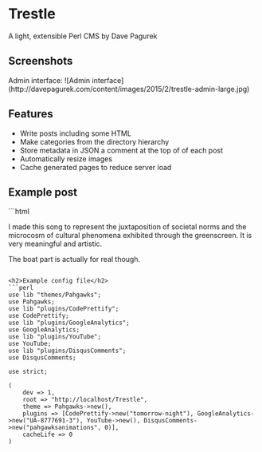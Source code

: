 <h1>Trestle</h1>
A light, extensible Perl CMS by Dave Pagurek

<h2>Screenshots</h2>
Admin interface:
![Admin interface](http://davepagurek.com/content/images/2015/2/trestle-admin-large.jpg)

<h2>Features</h2>
<ul>
    <li>Write posts including some HTML</li>
    <li>Make categories from the directory hierarchy</li>
    <li>Store metadata in JSON a comment at the top of of each post</li>
    <li>Automatically resize images</li>
    <li>Cache generated pages to reduce server load</li>
</ul>

<h2>Example post</h2>
```html

<!--
{
	"title": "Hooked on a Feeling",
	"thumbnail": "%root%/content/images/hasselhoff-thumbnail.jpg",
	"date": "2014-08-27",
    "youtube": "PJQVlVHsFF8"
}
-->

I made this song to represent the juxtaposition of societal norms and the microcosm of cultural phenomena exhibited through the greenscreen. It is very meaningful and artistic.

The boat part is actually for real though.

```

<h2>Example config file</h2>
```perl
use lib "themes/Pahgawks";
use Pahgawks;
use lib "plugins/CodePrettify";
use CodePrettify;
use lib "plugins/GoogleAnalytics";
use GoogleAnalytics;
use lib "plugins/YouTube";
use YouTube;
use lib "plugins/DisqusComments";
use DisqusComments;

use strict;

(
	dev => 1,
    root => "http://localhost/Trestle",
    theme => Pahgawks->new(),
    plugins => [CodePrettify->new("tomorrow-night"), GoogleAnalytics->new("UA-8777691-3"), YouTube->new(), DisqusComments->new("pahgawksanimations", 0)],
    cacheLife => 0
)

```
